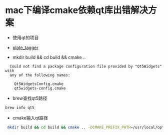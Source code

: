 # mac下编译cmake依赖qt库出错解决方案


* 使用qt的项目

* [plate_tagger](https://github.com/openalpr/plate_tagger)
* mkdir build && cd build && cmake ..

```
  Could not find a package configuration file provided by "Qt5Widgets" with
  any of the following names:

    Qt5WidgetsConfig.cmake
    qt5widgets-config.cmake
```

* brew查找qt5路径

```sh
brew info qt5
```

* cmake输入qt路径
```sh
 mkdir build && cd build && cmake .. -DCMAKE_PREFIX_PATH=/usr/local/opt/qt
 ````



